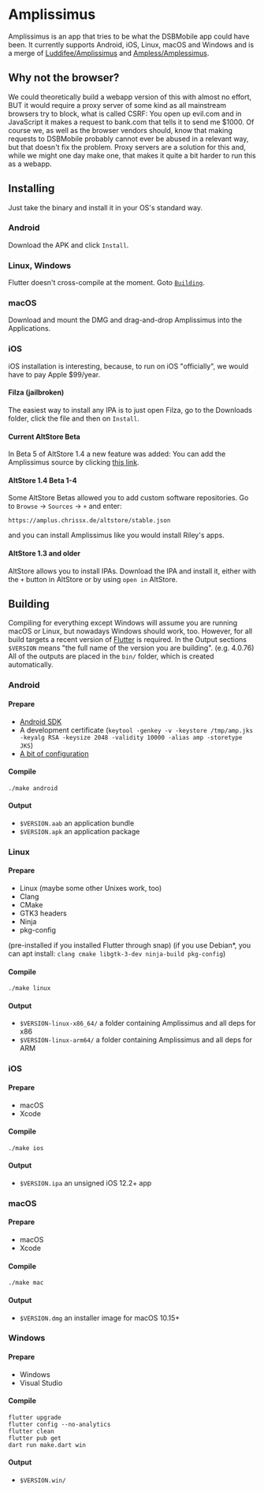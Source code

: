 # Amplissimus
Amplissimus is an app that tries to be what the DSBMobile app could
have been. It currently supports Android, iOS, Linux, macOS and
Windows and is a merge of
[Luddifee/Amplissimus](https://github.com/Luddifee/Amplissimus)
and [Ampless/Amplessimus](https://github.com/Ampless/Amplessimus).

## Why not the browser?
We could theoretically build a webapp version of this with
almost no effort, BUT it would require a proxy server of some kind as
all mainstream browsers try to block, what is called CSRF: You open up
evil.com and in JavaScript it makes a request to bank.com that tells
it to send me $1000. Of course we, as well as the browser vendors
should, know that making requests to DSBMobile probably cannot ever
be abused in a relevant way, but that doesn't fix the problem. Proxy
servers are a solution for this and, while we might one day make one,
that makes it quite a bit harder to run this as a webapp.

## Installing
Just take the binary and install it in your OS's standard way.
### Android
Download the APK and click `Install`.
### Linux, Windows
Flutter doesn't cross-compile at the moment. Goto [`Building`](#build).
### macOS
Download and mount the DMG and drag-and-drop Amplissimus into the Applications.
### iOS
iOS installation is interesting, because, to run on iOS "officially",
we would have to pay Apple $99/year.
#### Filza (jailbroken)
The easiest way to install any IPA is to just open Filza, go to the
Downloads folder, click the file and then on `Install`.
#### Current AltStore Beta
In Beta 5 of AltStore 1.4 a new feature was added: You can add the Amplissimus
source by clicking
[this link](altstore://source?url=https://amplus.chrissx.de/altstore/stable.json).
#### AltStore 1.4 Beta 1-4
Some AltStore Betas allowed you to add custom software
repositories. Go to `Browse` → `Sources` → `+` and enter:
```
https://amplus.chrissx.de/altstore/stable.json
```
and you can install Amplissimus like you would install Riley's apps.
#### AltStore 1.3 and older
AltStore allows you to install IPAs. Download the IPA and install it,
either with the `+` button in AltStore or by using `open in` AltStore.

## <a name="build"></a> Building
Compiling for everything except Windows will assume you are running
macOS or Linux, but nowadays Windows should work, too. However, for
all build targets a recent version of
[Flutter](https://flutter.dev/docs/get-started/install) is required.
In the Output sections `$VERSION` means "the full name of the version
you are building". (e.g. 4.0.76) All of the outputs are placed in the
`bin/` folder, which is created automatically.

### Android
#### Prepare
* [Android SDK](https://developer.android.com/studio)
* A development certificate (`keytool -genkey -v -keystore /tmp/amp.jks -keyalg RSA -keysize 2048 -validity 10000 -alias amp -storetype JKS`)
* [A bit of configuration](https://flutter.dev/docs/deployment/android#reference-the-keystore-from-the-app)
#### Compile
```
./make android
```
#### Output
* `$VERSION.aab` an application bundle
* `$VERSION.apk` an application package

### Linux
#### Prepare
* Linux (maybe some other Unixes work, too)
* Clang
* CMake
* GTK3 headers
* Ninja
* pkg-config

(pre-installed if you installed Flutter through snap)
(if you use Debian\*, you can apt install:
`clang cmake libgtk-3-dev ninja-build pkg-config`)
#### Compile
```
./make linux
```
#### Output
* `$VERSION-linux-x86_64/` a folder containing Amplissimus and all deps for x86
* `$VERSION-linux-arm64/` a folder containing Amplissimus and all deps for ARM

### iOS
#### Prepare
* macOS
* Xcode
#### Compile
```
./make ios
```
#### Output
* `$VERSION.ipa` an unsigned iOS 12.2+ app

### macOS
#### Prepare
* macOS
* Xcode
#### Compile
```
./make mac
```
#### Output
* `$VERSION.dmg` an installer image for macOS 10.15+

### Windows
#### Prepare
* Windows
* Visual Studio
#### Compile
```
flutter upgrade
flutter config --no-analytics
flutter clean
flutter pub get
dart run make.dart win
```
#### Output
* `$VERSION.win/`
